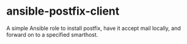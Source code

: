 # ansible-postfix-client

A simple Ansible role to install postfix, have it accept mail locally, and forward on to a specified smarthost.
